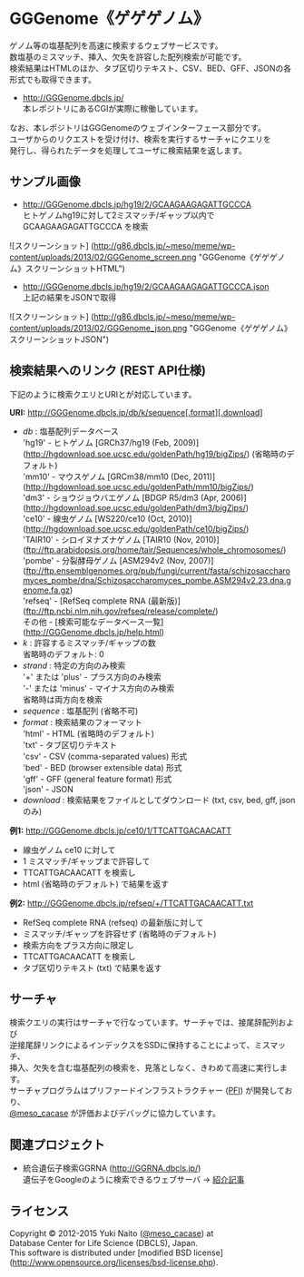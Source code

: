 GGGenome《ゲゲゲノム》
======================

ゲノム等の塩基配列を高速に検索するウェブサービスです。  
数塩基のミスマッチ、挿入、欠失を許容した配列検索が可能です。  
検索結果はHTMLのほか、タブ区切りテキスト、CSV、BED、GFF、JSONの各形式でも取得できます。

+ http://GGGenome.dbcls.jp/  
  本レポジトリにあるCGIが実際に稼働しています。

なお、本レポジトリはGGGenomeのウェブインターフェース部分です。  
ユーザからのリクエストを受け付け、検索を実行するサーチャにクエリを  
発行し、得られたデータを処理してユーザに検索結果を返します。


サンプル画像
-----

+ http://GGGenome.dbcls.jp/hg19/2/GCAAGAAGAGATTGCCCA  
  ヒトゲノムhg19に対して2ミスマッチ/ギャップ以内で GCAAGAAGAGATTGCCCA を検索

![スクリーンショット]
(http://g86.dbcls.jp/~meso/meme/wp-content/uploads/2013/02/GGGenome_screen.png
"GGGenome《ゲゲゲノム》スクリーンショットHTML")

+ http://GGGenome.dbcls.jp/hg19/2/GCAAGAAGAGATTGCCCA.json  
  上記の結果をJSONで取得

![スクリーンショット]
(http://g86.dbcls.jp/~meso/meme/wp-content/uploads/2013/02/GGGenome_json.png
"GGGenome《ゲゲゲノム》スクリーンショットJSON")


検索結果へのリンク (REST API仕様)
------

下記のように検索クエリとURIとが対応しています。

**URI:** http://GGGenome.dbcls.jp/db/k/sequence[.format][.download]

+ *db* : 塩基配列データベース  
  'hg19'   - ヒトゲノム [GRCh37/hg19 (Feb, 2009)]
             (http://hgdownload.soe.ucsc.edu/goldenPath/hg19/bigZips/)
             (省略時のデフォルト)  
  'mm10'   - マウスゲノム [GRCm38/mm10 (Dec, 2011)]
             (http://hgdownload.soe.ucsc.edu/goldenPath/mm10/bigZips/)  
  'dm3'    - ショウジョウバエゲノム [BDGP R5/dm3 (Apr, 2006)]
             (http://hgdownload.soe.ucsc.edu/goldenPath/dm3/bigZips/)  
  'ce10'   - 線虫ゲノム [WS220/ce10 (Oct, 2010)]
             (http://hgdownload.soe.ucsc.edu/goldenPath/ce10/bigZips/)  
  'TAIR10' - シロイヌナズナゲノム [TAIR10 (Nov, 2010)]
             (ftp://ftp.arabidopsis.org/home/tair/Sequences/whole_chromosomes/)  
  'pombe'  - 分裂酵母ゲノム [ASM294v2 (Nov, 2007)]
             (ftp://ftp.ensemblgenomes.org/pub/fungi/current/fasta/schizosaccharomyces_pombe/dna/Schizosaccharomyces_pombe.ASM294v2.23.dna.genome.fa.gz)  
  'refseq' - [RefSeq complete RNA (最新版)]
             (ftp://ftp.ncbi.nlm.nih.gov/refseq/release/complete/)  
   その他   - [検索可能なデータベース一覧]
             (http://GGGenome.dbcls.jp/help.html)
+ *k* : 許容するミスマッチ/ギャップの数  
  省略時のデフォルト: 0
+ *strand* : 特定の方向のみ検索  
  '+' または 'plus'  - プラス方向のみ検索  
  '-' または 'minus' - マイナス方向のみ検索  
  省略時は両方向を検索
+ *sequence* : 塩基配列 (省略不可)
+ *format* : 検索結果のフォーマット  
  'html' - HTML (省略時のデフォルト)  
  'txt'  - タブ区切りテキスト  
  'csv'  - CSV (comma-separated values) 形式  
  'bed'  - BED (browser extensible data) 形式  
  'gff'  - GFF (general feature format) 形式  
  'json' - JSON
+ *download* : 検索結果をファイルとしてダウンロード (txt, csv, bed, gff, jsonのみ)

**例1:** http://GGGenome.dbcls.jp/ce10/1/TTCATTGACAACATT

+ 線虫ゲノム ce10 に対して
+ 1 ミスマッチ/ギャップまで許容して
+ TTCATTGACAACATT を検索し
+ html (省略時のデフォルト) で結果を返す

**例2:** http://GGGenome.dbcls.jp/refseq/+/TTCATTGACAACATT.txt

+ RefSeq complete RNA (refseq) の最新版に対して
+ ミスマッチ/ギャップを許容せず (省略時のデフォルト)
+ 検索方向をプラス方向に限定し
+ TTCATTGACAACATT を検索し
+ タブ区切りテキスト (txt) で結果を返す


サーチャ
-----

検索クエリの実行はサーチャで行なっています。サーチャでは、接尾辞配列および  
逆接尾辞リンクによるインデックスをSSDに保持することによって、ミスマッチ、  
挿入、欠失を含む塩基配列の検索を、見落としなく、きわめて高速に実行します。  
サーチャプログラムはプリファードインフラストラクチャー
([PFI](http://preferred.jp/)) が開発しており、  
[@meso_cacase](http://twitter.com/meso_cacase)
が評価およびデバッグに協力しています。


関連プロジェクト
--------

+ 統合遺伝子検索GGRNA (http://GGRNA.dbcls.jp/)  
  遺伝子をGoogleのように検索できるウェブサーバ
  → [紹介記事](http://first.lifesciencedb.jp/from_dbcls/e0001)


ライセンス
--------

Copyright &copy; 2012-2015 Yuki Naito
 ([@meso_cacase](http://twitter.com/meso_cacase)) at  
Database Center for Life Science (DBCLS), Japan.  
This software is distributed under [modified BSD license]
 (http://www.opensource.org/licenses/bsd-license.php).
